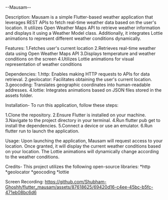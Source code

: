 --Mausam--

Description:
Mausam is a simple Flutter-based weather application that leverages REST APIs to fetch real-time weather data based on the user's location. It utilizes Open Weather Maps API to retrieve weather information and displays it using a Weather Model class. Additionally, it integrates Lottie animations to represent different weather conditions dynamically.

Features:
1.Fetches user's current location
2.Retrieves real-time weather data using Open Weather Maps API
3.Displays temperature and weather conditions on the screen
4.Utilizes Lottie animations for visual representation of weather conditions


Dependencies:
1.http: Enables making HTTP requests to APIs for data retrieval.
2.geolocator: Facilitates obtaining the user's current location.
3.geocoding: Translates geographic coordinates into human-readable addresses.
4.lottie: Integrates animations based on JSON files stored in the assets folder.


Installation-
To run this application, follow these steps:

1.Clone the repository.
2.Ensure Flutter is installed on your machine.
3.Navigate to the project directory in your terminal.
4.Run flutter pub get to install the dependencies.
5.Connect a device or use an emulator.
6.Run flutter run to launch the application.


Usage:
Upon launching the application, Mausam will request access to your location. Once granted, it will display the current weather conditions based on your location. The Lottie animations will dynamically change according to the weather conditions.

Credits-
This project utilizes the following open-source libraries:
*http
*geolocator
*geocoding
*lottie

Screen Recording:
https://github.com/Shubham-Ghoshh/flutter_mausam/assets/87618625/69420d16-c4ee-45bc-b5fc-471eb08bc6d6
